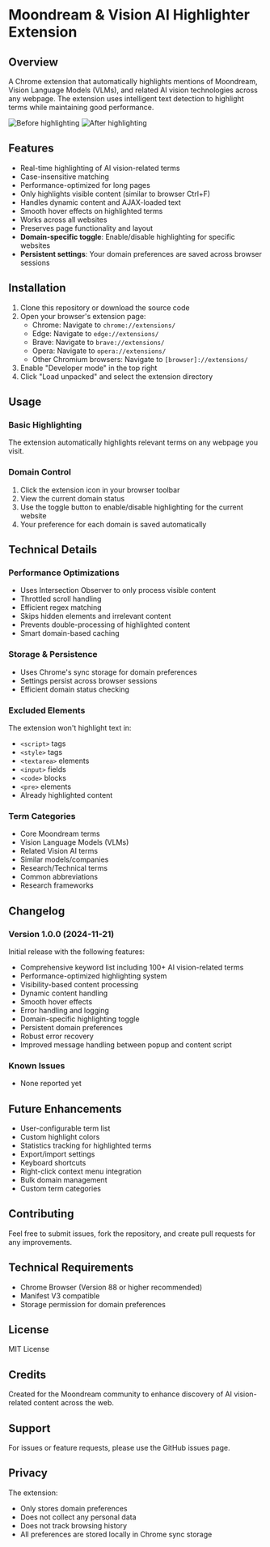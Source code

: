 # Moondream & Vision AI Highlighter Extension

## Overview
A Chrome extension that automatically highlights mentions of Moondream, Vision Language Models (VLMs), and related AI vision technologies across any webpage. The extension uses intelligent text detection to highlight terms while maintaining good performance.

![Before highlighting](before.png)
![After highlighting](after.png)


## Features
- Real-time highlighting of AI vision-related terms
- Case-insensitive matching
- Performance-optimized for long pages
- Only highlights visible content (similar to browser Ctrl+F)
- Handles dynamic content and AJAX-loaded text
- Smooth hover effects on highlighted terms
- Works across all websites
- Preserves page functionality and layout
- **Domain-specific toggle**: Enable/disable highlighting for specific websites
- **Persistent settings**: Your domain preferences are saved across browser sessions

## Installation
1. Clone this repository or download the source code
2. Open your browser's extension page:
   - Chrome: Navigate to `chrome://extensions/`
   - Edge: Navigate to `edge://extensions/`
   - Brave: Navigate to `brave://extensions/`
   - Opera: Navigate to `opera://extensions/`
   - Other Chromium browsers: Navigate to `[browser]://extensions/`
3. Enable "Developer mode" in the top right
4. Click "Load unpacked" and select the extension directory

## Usage

### Basic Highlighting
The extension automatically highlights relevant terms on any webpage you visit.

### Domain Control
1. Click the extension icon in your browser toolbar
2. View the current domain status
3. Use the toggle button to enable/disable highlighting for the current website
4. Your preference for each domain is saved automatically

## Technical Details

### Performance Optimizations
- Uses Intersection Observer to only process visible content
- Throttled scroll handling
- Efficient regex matching
- Skips hidden elements and irrelevant content
- Prevents double-processing of highlighted content
- Smart domain-based caching

### Storage & Persistence
- Uses Chrome's sync storage for domain preferences
- Settings persist across browser sessions
- Efficient domain status checking

### Excluded Elements
The extension won't highlight text in:
- `<script>` tags
- `<style>` tags
- `<textarea>` elements
- `<input>` fields
- `<code>` blocks
- `<pre>` elements
- Already highlighted content

### Term Categories
- Core Moondream terms
- Vision Language Models (VLMs)
- Related Vision AI terms
- Similar models/companies
- Research/Technical terms
- Common abbreviations
- Research frameworks

## Changelog

### Version 1.0.0 (2024-11-21)
Initial release with the following features:
- Comprehensive keyword list including 100+ AI vision-related terms
- Performance-optimized highlighting system
- Visibility-based content processing
- Dynamic content handling
- Smooth hover effects
- Error handling and logging
- Domain-specific highlighting toggle
- Persistent domain preferences
- Robust error recovery
- Improved message handling between popup and content script

### Known Issues
- None reported yet

## Future Enhancements
- User-configurable term list
- Custom highlight colors
- Statistics tracking for highlighted terms
- Export/import settings
- Keyboard shortcuts
- Right-click context menu integration
- Bulk domain management
- Custom term categories

## Contributing
Feel free to submit issues, fork the repository, and create pull requests for any improvements.

## Technical Requirements
- Chrome Browser (Version 88 or higher recommended)
- Manifest V3 compatible
- Storage permission for domain preferences

## License
MIT License

## Credits
Created for the Moondream community to enhance discovery of AI vision-related content across the web.

## Support
For issues or feature requests, please use the GitHub issues page.

## Privacy
The extension:
- Only stores domain preferences
- Does not collect any personal data
- Does not track browsing history
- All preferences are stored locally in Chrome sync storage
  